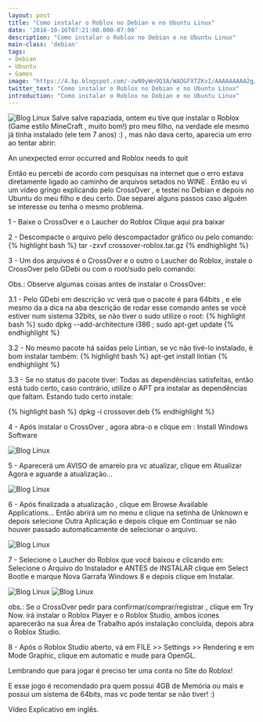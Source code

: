 ```yaml
---
layout: post
title: "Como instalar o Roblox no Debian e no Ubuntu Linux"
date: '2016-10-16T07:21:00.000-07:00'
description: "Como instalar o Roblox no Debian e no Ubuntu Linux"
main-class: 'debian'
tags:
- Debian
- Ubuntu
- Games
image: "https://4.bp.blogspot.com/-zwN9yWnOQ3A/WAOGFXTZKvI/AAAAAAAAA2g/p8YjUxH3Q5YB0_dBNeu7Lsmo0lLq1ai2gCLcB/s72-c/como-instalar-roblox-debian-ubuntu-linux.jpg"
twitter_text: "Como instalar o Roblox no Debian e no Ubuntu Linux"
introduction: "Como instalar o Roblox no Debian e no Ubuntu Linux"
---
```

![Blog Linux](https://4.bp.blogspot.com/-zwN9yWnOQ3A/WAOGFXTZKvI/AAAAAAAAA2g/p8YjUxH3Q5YB0_dBNeu7Lsmo0lLq1ai2gCLcB/s400/como-instalar-roblox-debian-ubuntu-linux.jpg "Blog Linux")
Salve salve rapaziada, ontem eu tive que instalar o Roblox (Game estilo MineCraft , muito bom!) pro meu filho, na verdade ele mesmo já tinha instalado (ele tem 7 anos) :) , mas não dava certo, aparecia um erro ao tentar abrir:
 
 An unexpected error occurred and Roblox needs to quit
 
 Então eu percebi de acordo com pesquisas na internet que o erro estava diretamente ligado ao caminho de arquivos setados no WINE . Então eu vi um vídeo gringo explicando pelo CrossOver , e testei no Debian e depois no Ubuntu do meu filho e deu certo. Dae separei alguns passos caso alguém se interesse ou tenha o mesmo problema.
 
 1 - Baixe o CrossOver e o Laucher do Roblox
 Clique aqui pra baixar
 
 2 - Descompacte o arquivo pelo descompactador gráfico ou pelo comando:
 {% highlight bash %}
tar -zxvf crossover-roblox.tar.gz
{% endhighlight %}
   
 
 3 - Um dos arquivos é o CrossOver e o outro o Laucher do Roblox, instale o CrossOver pelo GDebi ou com o root/sudo pelo comando:
 
  Obs.: Observe algumas coisas antes de instalar o CrossOver:
  
   3.1 - Pelo GDebi em descrição vc verá que o pacote é para 64bits , e ele mesmo da a dica na aba descrição de rodar esse comando antes
      se você estiver num sistema 32bits, se não tiver o sudo utilize o root:
      {% highlight bash %}
sudo dpkg --add-architecture i386 ; sudo apt-get update
{% endhighlight %}
      
   3.2 - No mesmo pacote há saídas pelo Lintian, se vc não tivé-lo instalado, é bom instalar também:
      {% highlight bash %}
apt-get install lintian
{% endhighlight %}
      
   3.3 - Se no status do pacote tiver: Todas as dependências satisfeitas, então está tudo certo, caso contrário, utilize o APT pra instalar 
      as dependências que faltam. 
 Estando tudo certo instale:
 
 {% highlight bash %}
dpkg -i crossover.deb
{% endhighlight %}
 
 4 - Após instalar o CrossOver , agora abra-o e clique em : Install Windows Software
 
     
![Blog Linux](https://2.bp.blogspot.com/-_Mfy649HhPM/WAOKK8hv3vI/AAAAAAAAA2s/2i8eC2yACigHlp20udmt8HdVYVQCBtu_gCLcB/s400/cross-over-print.png "Blog Linux")
 
 5 - Aparecerá um AVISO de amarelo pra vc atualizar, clique em Atualizar Agora e aguarde a atualização...
 
       
![Blog Linux](https://2.bp.blogspot.com/-ztAHxOvKQWc/WAOKSYnCEWI/AAAAAAAAA2w/N-mhYVQw6ZYzJ8WyP_8CwuvCCa5eT12pwCLcB/s400/co2.png "Blog Linux")
 
 6 - Após finalizada a atualização , clique em Browse Available Applications... Então abrirá um no menu e clique na setinha de Unknown e depois selecione Outra Aplicação e depois clique em Continuar se não houver passado automaticamente de selecionar o arquivo.
 
        
![Blog Linux](https://4.bp.blogspot.com/-zPoYir1-gQk/WAOKYHggBdI/AAAAAAAAA20/l4qzV6kOWXYi8V4RCcaXQn7dxtcBkQSDQCLcB/s400/coN.png "Blog Linux")
 
 7 - Selecione o Laucher do Roblox que você baixou e clicando em: Selecione o Arquivo do Instalador e ANTES de INSTALAR clique em Select Bootle e marque Nova Garrafa Windows 8 e depois clique em Instalar.
 
      
![Blog Linux](https://1.bp.blogspot.com/-XffpW4Bleyg/WAOKetMMWUI/AAAAAAAAA24/T1PBGn9xwKc5DOPYML7e-j4k_uV4rrO1QCLcB/s320/co0.png "Blog Linux")
![Blog Linux](https://3.bp.blogspot.com/-pL8qbJigDK8/WAOKe3SCoII/AAAAAAAAA28/0XTnABZdhhUdz6kyzLgxMtA4QOwphidfwCLcB/s320/co4.png "Blog Linux")
 
obs.: Se o CrossOver pedir para confirmar/comprar/registrar , clique em Try Now. 
 irá instalar o Roblox Player e o Roblox Studio, ambos ícones aparecerão na sua Área de Trabalho após instalação concluída, depois abra o Roblox Studio.
 
 
 8 - Após o Roblox Studio aberto, vá em FILE >> Settings >> Rendering e em Mode Graphic, clique em automatic e mude para OpenGL.
 
 Lembrando que para jogar é preciso ter uma conta no Site do Roblox!
 
 E esse jogo é recomendado pra quem possui 4GB de Memória ou mais e possui um sistema de 64bits, mas vc pode tentar se não tiver! :)
 
 
 Vídeo Explicativo em inglês. 
 
